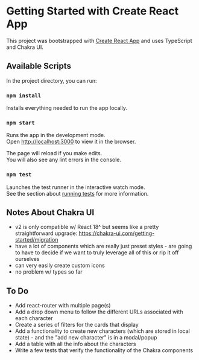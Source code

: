 # Getting Started with Create React App

This project was bootstrapped with [Create React App](https://github.com/facebook/create-react-app) and uses TypeScript and Chakra UI.

## Available Scripts

In the project directory, you can run:

### `npm install`

Installs everything needed to run the app locally.

### `npm start`

Runs the app in the development mode.\
Open [http://localhost:3000](http://localhost:3000) to view it in the browser.

The page will reload if you make edits.\
You will also see any lint errors in the console.

### `npm test`

Launches the test runner in the interactive watch mode.\
See the section about [running tests](https://facebook.github.io/create-react-app/docs/running-tests) for more information.

## Notes About Chakra UI

- v2 is only compatible w/ React 18^ but seems like a pretty straightforward upgrade: https://chakra-ui.com/getting-started/migration
- have a lot of components which are really just preset styles - are going to have to decide if we want to truly leverage all of this or rip it off ourselves
- can very easily create custom icons
- no problem w/ types so far

## To Do

- Add react-router with multiple page(s)
- Add a drop down menu to follow the different URLs associated with each character
- Create a series of filters for the cards that display
- Add a functionality to create new characters (which are stored in local state) - and the "add new character" is in a modal/popup
- Add a table with all the info about the characters
- Write a few tests that verify the functionality of the Chakra components
